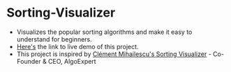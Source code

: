 # Sorting-Visualizer
* Visualizes the popular sorting algorithms and make it easy to understand for beginners.
* [Here's](https://lifeofageek.github.io/Sorting-Visualizer/) the link to live demo of this project. 
* This project is inspired by [Clément Mihailescu's Sorting Visualizer](https://clementmihailescu.github.io/Sorting-Visualizer/) - Co-Founder & CEO, AlgoExpert
